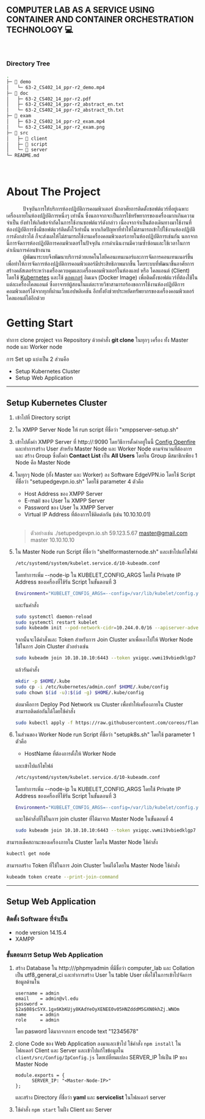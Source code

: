 ## COMPUTER LAB AS A SERVICE USING CONTAINER AND CONTAINER ORCHESTRATION TECHNOLOGY 💻
<br>

### Directory Tree

```bash
.
├─ 📁 demo
│   └─ 63-2_CS402_14_ppr-r2_demo.mp4
├─ 📁 doc
│   ├─ 63-2_CS402_14_ppr-r2.pdf
│   ├─ 63-2_CS402_14_ppr-r2_abstract_en.txt
│   └─ 63-2_CS402_14_ppr-r2_abstract_th.txt
├─ 📁 exam
│   ├─ 63-2_CS402_14_ppr-r2_exam.mp4
│   └─ 63-2_CS402_14_ppr-r2_exam.png
├─ 📁 src
│   ├─ 📁 client
│   ├─ 📁 script
│   └─ 📁 server
└─ README.md
```
<br>

# **About The Project**
&nbsp;&nbsp;&nbsp;&nbsp;&nbsp;&nbsp;&nbsp;&nbsp;&nbsp;&nbsp; ปัจจุบันการให้บริการห้องปฏิบัติการคอมพิวเตอร์ มักอาศัยการติดตั้งซอฟต์แวร์ที่อยู่เฉพาะเครื่องภายในห้องปฏิบัติการหนึ่งๆ เท่านั้น ซึ่งนอกจากจะเป็นการใช้ทรัพยากรของเครื่องมากเกินความจำเป็น ยังทำให้เกิดข้อจำกัดในการใช้งานซอฟต์แวร์ดังกล่าว เนื่องจากจำเป็นต้องเดินทางมาใช้งานที่ห้องปฏิบัติการซึ่งมีซอฟต์แวร์ติดตั้งไว้เท่านั้น หากเกิดปัญหาที่ทำให้ไม่สามารถเข้าไปใช้งานห้องปฏิบัติการดังกล่าวได้ ก็จะส่งผลให้ไม่สามารถใช้งานเครื่องคอมพิวเตอร์ภายในห้องปฏิบัติการเช่นกัน นอกจากนี้การจัดการห้องปฏิบัติการคอมพิวเตอร์ในปัจจุบัน การดำเนินงานมีความซ้ำซ้อนและใช้เวลาในการดำเนินการค่อนข้างนาน <br>
&nbsp;&nbsp;&nbsp;&nbsp;&nbsp;&nbsp;&nbsp;&nbsp;&nbsp;&nbsp; ผู้พัฒนาระบบจึงพัฒนาบริการด้วยเทคโนโลยีคอนเทนเนอร์และการจัดการคอนเทนเนอร์ขึ้น เพื่อทำให้การจัดการห้องปฏิบัติการคอมพิวเตอร์มีประสิทธิภาพมากขึ้น โดยระบบที่พัฒนาขึ้นอาศัยการสร้างคลัสเตอร์ระหว่างเครื่องควบคุมและเครื่องคอมพิวเตอร์ในห้องแลป หรือ ไคลแอนต์ (Client) โดยใช้ [Kubernetes](https://kubernetes.io/docs/concepts/overview/what-is-kubernetes/) และใช้ [ดอคเกอร์](https://www.docker.com/) อิมเมจ (Docker Image) เพื่อติดตั้งซอฟต์แวร์ที่ต้องใช้ในแต่ละเครื่องไคลแอนต์ ซึ่งอาจารย์ผู้สอนในแต่ละรายวิชาสามารถร้องขอการใช้งานห้องปฏิบัติการคอมพิวเตอร์ได้จากทุกที่ผ่านเว็บแอปพลิเคชัน อีกทั้งยังช่วยประหยัดทรัพยากรของเครื่องคอมพิวเตอร์ไคลแอนต์ได้อีกด้วย

# **Getting Start**

ทำการ clone project จาก Repository ด้วยคำสั่ง **git clone** ในทุกๆ เครื่อง ทั้ง Master node และ Worker node

การ Set up แบ่งเป็น 2 ส่วนคือ 
* Setup Kubernetes Cluster 
* Setup Web Application
---

## **Setup Kubernetes Cluster**

1. เข้าไปที่ Directory script
2. ใน XMPP Server Node ให้ run script ที่ชื่อว่า "xmppserver-setup.sh"

3. เข้าไปตั้งค่า XMPP Server ที่ http://<XMPP-Server-IPaddress>:9090
โดยวิธีการตั้งค่าอยู่ในนี้ [Config Openfire](https://edgevpn.io/openfiredocker/) และทำการสร้าง User สำหรับ Master Node และ Worker Node ตามจำนวนที่ต้องการและ สร้าง Group ซึ่งตั้งค่า **Contact List** เป็น **All Users** โดยใน Group มีสมาชิกเพียง 1 Node คือ Master Node

4. ในทุกๆ Node (ทั้ง Master และ Worker) ลง Software EdgeVPN.io โดยใช้ Script ที่ชื่อว่า "setupedgevpn.io.sh" โดยใช้ parameter 4 ตัวคือ 
    * Host Address ของ XMPP Server 
    * E-mail ของ User ใน XMPP Server
    * Password ของ User ใน XMPP Server
    * Virtual IP Address ที่ต้องการใช้ติดต่อกัน (เช่น 10.10.10.01)
   
     <br>
   
     > ตัวอย่างเช่น ./setupedgevpn.io.sh 59.123.5.67 master@gmail.com master 10.10.10.10
    
5. ใน Master Node run Script ที่ชื่อว่า "shellformasternode.sh" และเข้าไปแก้ไขไฟล์
    ```bash
    /etc/systemd/system/kubelet.service.d/10-kubeadm.conf 
    ```
    โดยทำการเพิ่ม --node-ip ใน KUBELET_CONFIG_ARGS โดยใช้ Private IP Address ของเครื่องที่ใช้รัน Script ในขั้นตอนที่ 3
    ```bash
    Environment="KUBELET_CONFIG_ARGS=--config=/var/lib/kubelet/config.yaml --node-ip=<Virtual-IP-Address>"
    ```
    และรันคำสั่ง
    ```bash
    sudo systemctl daemon-reload
    sudo systemctl restart kubelet
    sudo kubeadm init --pod-network-cidr=10.244.0.0/16 --apiserver-advertise-address=<Virtual IP Address ของ Master Node>
    ```
    จากนั้นจะได้คำสั่งและ Token สำหรับการ Join Cluster มาเพื่อเอาไปให้ Worker Node ใช้ในการ Join Cluster
    ตัวอย่างเช่น
    ```bash
    sudo kubeadm join 10.10.10.10:6443 --token yxigqc.vwmi19vbiedklgp7 --discovery-token-ca-cert-hash sha256:590b6698140222b480549e0c7f949ecb4db96c961f388a6377765efe8fde35f1
    ```
    แล้วรันคำสั่ง
    ```bash
    mkdir -p $HOME/.kube
    sudo cp -i /etc/kubernetes/admin.conf $HOME/.kube/config
    sudo chown $(id -u):$(id -g) $HOME/.kube/config
    ```
    ต่อมาคือการ Deploy Pod Network บน Cluster เพื่อทำให้เครื่องภายใน Cluster สามารถติดต่อกันได้โดยใช้คำสั่ง
    ```bash
    sudo kubectl apply -f https://raw.githubusercontent.com/coreos/flannel/master/Documentation/kube-flannel.yml
    ```

6. ในส่วนของ Worker Node run Script ที่ชื่อว่า "setupk8s.sh" โดยใช้ parameter 1 ตัวคือ 
    * HostName ที่ต้องการตั้งให้ Worker Node 

    และเข้าไปแก้ไขไฟล์

    ```bash
    /etc/systemd/system/kubelet.service.d/10-kubeadm.conf 
    ``` 
    โดยทำการเพิ่ม --node-ip ใน KUBELET_CONFIG_ARGS โดยใช้ Private IP Address ของเครื่องที่ใช้รัน Script ในขั้นตอนที่ 3
    ```bash
    Environment="KUBELET_CONFIG_ARGS=--config=/var/lib/kubelet/config.yaml --node-ip=<Virtual-IP-Address>"
    ```
    และใช้คำสั่งที่ใช้ในการ join cluster ที่ได้มาจาก Master Node ในขั้นตอนที่ 4 

    ```bash   
    sudo kubeadm join 10.10.10.10:6443 --token yxigqc.vwmi19vbiedklgp7 --discovery-token-ca-cert-hash sha256:590b6698140222b480549e0c7f949ecb4db96c961f388a6377765efe8fde35f1
    ```   
สามารถเช็คสถานะของเครื่องภายใน Cluster โดยใน Master Node ใช้คำสั่ง 
```bash
kubectl get node
```     
สามารถสร้าง Token ที่ใช้ในการ Join Cluster ใหม่ได้โดยใน Master Node ใช้คำสั่ง 
```bash
kubeadm token create --print-join-command
``` 

---

## **Setup Web Application**

### ติดตั้ง Software ที่จำเป็น
* node version 14.15.4
* XAMPP 

### **ขั้นตอนการ Setup Web Application**
1.  สร้าง Database ใน http://<Master-Node-iP>/phpmyadmin
    ที่มีชื่อว่า computer_lab และ Collation เป็น utf8_general_ci
    และทำการสร้าง User ใน table User เพื่อใช้ในการเข้าไปจัดการข้อมูลด้านใน
    ```
    username = admin
    email    = admin@vl.edu
    password = $2a$08$cSYX.1gx6KbKUjy8KAdYeOyXENEE0v05HNZdddM5GXN0khZj.WNOm
    name     = admin
    role     = admin
    ```
    โดย pasword ได้มากจากการ encode text "12345678"
2.  clone Code ของ Web Application ลงมาและเข้าไป ใช้คำสั่ง 
    ```npm install``` 
    ในโฟลเดอร์ Client และ Server 
    และเข้าไปแก้ไขข้อมูลใน
    ```client/src/Config/IpConfig.js``` 
    โดยเปลี่ยนแปลง SERVER_IP ให้เป็น IP ของ Master Node
    ``` 
    module.exports = {
          SERVER_IP: "<Master-Node-IP>"
    };
    ``` 
    และสร้าง Directory ที่ชื่อว่า **yaml** และ **servicelist** ในโฟลเดอร์ server

3. ใช้คำสั่ง ```npm start``` ในฝั่ง Client และ Server  
